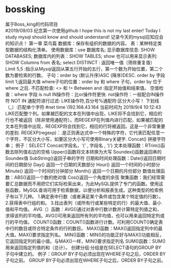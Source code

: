 # bossking
属于Boss_king的代码项目<br>
#2019/09/03 纪念第一次使用github 
I hope this is not my last enter!
Today I study mysql should know and should understand!
记录今天的mysql应知应会的知识点！
第一章 菜鸟篇
 数据库：保存有组织的数据的内容。
 表：某种特定类型数据的结构化清单。
 使用数据库：use 数据库名;
 显示数据库信息: SHOW DATABASES;
 数据库内的列表：SHOW TABLES;
 show 也可以用来显示表列: SHOW Columns from 表名;
 select DISTINCT : 返回唯一值（筛除重复值）
 Limit 5,5 :指示从Mysql返回从第五行开始的五行，第一个数为开始位置，第二个数为要检索的行数。
 子句：order by (默认升序)ASC (降序)DESC.
 order by 字段 limit 1;返回最大值
 where子句的位置：order by 和 where 子句，order by 位于 where 之后.
 不匹配检查: <> 和 !=
 Between and :指定开始值和结束值。
 空值检查：where 字段 is null
 IN操作符：比or操作符更快.
 not操作符：一般配合IN操作符 NOT IN
 通配符进行过滤: LIKE操作符,百分号%通配符:区分大小写！
 下划线（_）:匹配单个字符
 #net time \\192.168.43.164 当前时间为 2019/9/4 10:12:43
 LIKE匹配整个列。如果被匹配的文本在列值中出现，LIKE将不会找到它，相应的行也不被返回（除非使用通配符）。而REGEXP在列值内进行匹配，如果被匹配的文本在列值中出现，REGEXP将会找到它，相应的行将被返回。这是一个非常重要的差别.
 REGEXP(regexp)：.是正则表达式中一个特殊的字符，它代表匹配任意一个字符，不区分大小写，如要区分大小写可使用Binary关键字.
 Concat() 拼接字符串；
 例子：SELECT Concat(字段名，'(' , 字段名 , ')')
 文本处理函数：RTrim()函数去除列值右边的空格
              Upper()函数将文本转换为大写
              Soundex()函数返回串的Soundex值
              SubString()返回子串的字符
 日期和时间处理函数：Date()返回日期时间的日期部分
                   Day() 返回一个日期的天数部分
                   Hour() 返回一个时间的小时部分
                   Minute() 返回一个时间的分钟部分
                   Month() 返回一个日期的月份部分
 数值处理函数：ABS()返回一个数的绝对值
              Cos()返回一个角度的余弦
 聚集函数：我们经常需要汇总数据而不用把它们实际检索出来，为此MySQL提供了专门的函数。使用这些函数，MySQL查询可用于检索数据，以便分析和报表生成。这种类型的检索例子有以下几种。
            1.确定表中行数（或者满足某个条件或包含某个特定值的行数）。
            2.获得表中行组的和。
            3.找出表列（或所有行或某些特定的行）的最大值、最小值和平均值。
            AVG（）函数：AVG()通过对表中行数计数并计算特定列值之和，求得该列的平均值。AVG()可用来返回所有列的平均值，也可以用来返回特定列或行的平均值。
            COUNT()函数：COUNT()函数进行计数。可利用COUNT()确定表中行的数目或符合特定条件的行的数目。
            MAX()函数：MAX()返回指定列中的最大值。MAX()要求指定列名。
            MIN()函数：MIN()的功能正好与MAX()功能相反，它返回指定列的最小值。与MAX()一样，MIN()要求指定列名
            SUM()函数：SUM()用来返回指定列值的和（总计）。
创建分组:分组是在SELECT语句的GROUP BY子句中建立的。
例子：GROUP BY子句必须出现在WHERE子句之后，ORDER BY子句之前。
GROUP BY子句必须出现在WHERE子句之后，ORDER BY子句之前。
